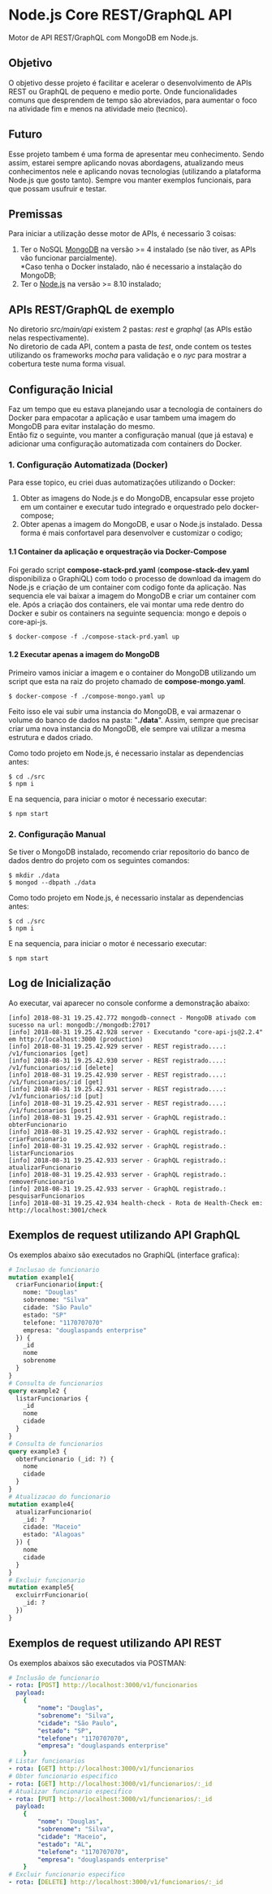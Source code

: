 # Node.js Core REST/GraphQL API

Motor de API REST/GraphQL com MongoDB em Node.js.

## Objetivo  

O objetivo desse projeto é facilitar e acelerar o desenvolvimento de APIs REST ou GraphQL de pequeno e medio porte.
Onde funcionalidades comuns que desprendem de tempo são abreviados, para aumentar o foco na atividade fim e menos na atividade meio (tecnico).

## Futuro

Esse projeto tambem é uma forma de apresentar meu conhecimento. Sendo assim, estarei sempre aplicando novas abordagens, atualizando meus conhecimentos nele e aplicando novas tecnologias (utilizando a plataforma Node.js que gosto tanto). Sempre vou manter exemplos funcionais, para que possam usufruir e testar.

## Premissas

Para iniciar a utilização desse motor de APIs, é necessario 3 coisas:
1. Ter o NoSQL [MongoDB](https://mongodb.github.io/node-mongodb-native/) na versão >= 4 instalado (se não tiver, as APIs vão funcionar parcialmente).   
*Caso tenha o Docker instalado, não é necessario a instalação do MongoDB;
2. Ter o [Node.js](https://nodejs.org/en/) na versão >= 8.10 instalado;

## APIs REST/GraphQL de exemplo

No diretorio *src/main/api* existem 2 pastas: *rest* e *graphql* (as APIs estão nelas respectivamente).  
No diretorio de cada API, contem a pasta de *test*, onde contem os testes utilizando os frameworks *mocha* para validação e o *nyc* para mostrar a cobertura teste numa forma visual.

## Configuração Inicial

Faz um tempo que eu estava planejando usar a tecnologia de containers do Docker para empacotar a aplicação e usar tambem uma imagem do MongoDB para evitar instalação do mesmo.   
Então fiz o seguinte, vou manter a configuração manual (que já estava) e adicionar uma configuração automatizada com containers do Docker.

### 1. Configuração Automatizada (Docker)

Para esse topico, eu criei duas automatizações utilizando o Docker:
1. Obter as imagens do Node.js e do MongoDB, encapsular esse projeto em um container e executar tudo integrado e orquestrado pelo docker-compose;
2. Obter apenas a imagem do MongoDB, e usar o Node.js instalado. Dessa forma é mais confortavel para desenvolver e customizar o codigo;

#### 1.1 Container da aplicação e orquestração via Docker-Compose

Foi gerado script **compose-stack-prd.yaml** (**compose-stack-dev.yaml** disponibiliza o GraphiQL) com todo o processo de download da imagem do Node.js e criação de um container com codigo fonte da aplicação. Nas sequencia ele vai baixar a imagem do MongoDB e criar um container com ele.
Após a criação dos containers, ele vai montar uma rede dentro do Docker e subir os containers na seguinte sequencia: mongo e depois o core-api-js.
```console
$ docker-compose -f ./compose-stack-prd.yaml up
```

#### 1.2 Executar apenas a imagem do MongoDB

Primeiro vamos iniciar a imagem e o container do MongoDB utilizando um script que esta na raiz do projeto chamado de **compose-mongo.yaml**.
```console
$ docker-compose -f ./compose-mongo.yaml up
```
Feito isso ele vai subir uma instancia do MongoDB, e vai armazenar o volume do banco de dados na pasta: "**./data**". Assim, sempre que precisar criar uma nova instancia do MongoDB, ele sempre vai utilizar a mesma estrutura e dados criado.   

Como todo projeto em Node.js, é necessario instalar as dependencias antes:
```console
$ cd ./src
$ npm i
```
E na sequencia, para iniciar o motor é necessario executar:
```console
$ npm start
```

### 2. Configuração Manual

Se tiver o MongoDB instalado, recomendo criar repositorio do banco de dados dentro do projeto com os seguintes comandos:
```console
$ mkdir ./data
$ mongod --dbpath ./data
```
Como todo projeto em Node.js, é necessario instalar as dependencias antes:
```console
$ cd ./src
$ npm i
```
E na sequencia, para iniciar o motor é necessario executar:
```console
$ npm start
```

## Log de Inicialização

Ao executar, vai aparecer no console conforme a demonstração abaixo:
```console
[info] 2018-08-31 19.25.42.772 mongodb-connect - MongoDB ativado com sucesso na url: mongodb://mongodb:27017
[info] 2018-08-31 19.25.42.928 server - Executando "core-api-js@2.2.4" em http://localhost:3000 (production)
[info] 2018-08-31 19.25.42.929 server - REST registrado....: /v1/funcionarios [get]
[info] 2018-08-31 19.25.42.930 server - REST registrado....: /v1/funcionarios/:id [delete]
[info] 2018-08-31 19.25.42.930 server - REST registrado....: /v1/funcionarios/:id [get]
[info] 2018-08-31 19.25.42.931 server - REST registrado....: /v1/funcionarios/:id [put]
[info] 2018-08-31 19.25.42.931 server - REST registrado....: /v1/funcionarios [post]
[info] 2018-08-31 19.25.42.931 server - GraphQL registrado.: obterFuncionario
[info] 2018-08-31 19.25.42.932 server - GraphQL registrado.: criarFuncionario
[info] 2018-08-31 19.25.42.932 server - GraphQL registrado.: listarFuncionarios
[info] 2018-08-31 19.25.42.933 server - GraphQL registrado.: atualizarFuncionario
[info] 2018-08-31 19.25.42.933 server - GraphQL registrado.: removerFuncionario
[info] 2018-08-31 19.25.42.933 server - GraphQL registrado.: pesquisarFuncionarios
[info] 2018-08-31 19.25.42.934 health-check - Rota de Health-Check em: http://localhost:3001/check
```
## Exemplos de request utilizando API GraphQL
Os exemplos abaixo são executados no GraphiQL (interface grafica):
```graphql
# Inclusao de funcionario
mutation example1{
  criarFuncionario(input:{
    nome: "Douglas"
    sobrenome: "Silva"
    cidade: "São Paulo"
    estado: "SP"
    telefone: "1170707070"
    empresa: "douglaspands enterprise"
  }) {
    _id
    nome
    sobrenome
  }
}
# Consulta de funcionarios
query example2 {
  listarFuncionarios {
    _id
    nome
    cidade 
  }
}
# Consulta de funcionarios
query example3 {
  obterFuncionario (_id: ?) {
    nome
    cidade 
  }
}
# Atualizacao do funcionario
mutation example4{
  atualizarFuncionario(
    _id: ?
    cidade: "Maceio"
    estado: "Alagoas"
  }) {
    nome
    cidade
  }
}
# Excluir funcionario
mutation example5{
  excluirrFuncionario(
    _id: ?
  })
}
```
## Exemplos de request utilizando API REST
Os exemplos abaixos são executados via POSTMAN:
```yaml
# Inclusão de funcionario
- rota: [POST] http://localhost:3000/v1/funcionarios
  payload:
    {
        "nome": "Douglas",
        "sobrenome": "Silva",
        "cidade": "São Paulo",
        "estado": "SP",
        "telefone": "1170707070",
        "empresa": "douglaspands enterprise"
    }
# Listar funcionarios
- rota: [GET] http://localhost:3000/v1/funcionarios
# Obter funcionario especifico
- rota: [GET] http://localhost:3000/v1/funcionarios/:_id
# Atualizar funcionario especifico
- rota: [PUT] http://localhost:3000/v1/funcionarios/:_id
  payload:
    {
        "nome": "Douglas",
        "sobrenome": "Silva",
        "cidade": "Maceio",
        "estado": "AL",
        "telefone": "1170707070",
        "empresa": "douglaspands enterprise"
    }
# Excluir funcionario especifico
- rota: [DELETE] http://localhost:3000/v1/funcionarios/:_id
```